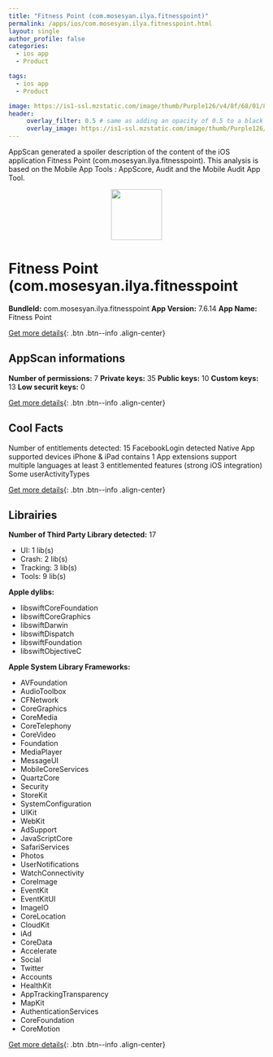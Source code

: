 ```yaml
---
title: "Fitness Point (com.mosesyan.ilya.fitnesspoint)"
permalink: /apps/ios/com.mosesyan.ilya.fitnesspoint.html
layout: single
author_profile: false
categories: 
  - ios app 
  - Product 

tags: 
  - ios app 
  - Product 

image: https://is1-ssl.mzstatic.com/image/thumb/Purple126/v4/8f/68/01/8f680126-536b-ada6-ef39-2053ddc6557e/source/512x512bb.jpg
header: 
     overlay_filter: 0.5 # same as adding an opacity of 0.5 to a black background
     overlay_image: https://is1-ssl.mzstatic.com/image/thumb/Purple126/v4/8f/68/01/8f680126-536b-ada6-ef39-2053ddc6557e/source/512x512bb.jpg
---
```

AppScan generated a spoiler description of the content of the iOS application Fitness Point (com.mosesyan.ilya.fitnesspoint). This analysis is based on the Mobile App Tools : AppScore, Audit and the Mobile Audit App Tool.

  
  
<div style="text-align: center;"><img src="https://is1-ssl.mzstatic.com/image/thumb/Purple126/v4/8f/68/01/8f680126-536b-ada6-ef39-2053ddc6557e/source/512x512bb.jpg" width="100" height="100"></div>  
  
# Fitness Point (com.mosesyan.ilya.fitnesspoint

**BundleId:** com.mosesyan.ilya.fitnesspoint
**App Version:** 7.6.14
**App Name:** Fitness Point


[Get more details](/pricing.html){: .btn .btn--info .align-center}  
  
## AppScan informations 

**Number of permissions:** 7
**Private keys:** 35
**Public keys:** 10
**Custom keys:** 13
**Low securit keys:** 0
  
[Get more details](/pricing.html){: .btn .btn--info .align-center}

## Cool Facts

Number of entitlements detected: 15
FacebookLogin detected
Native App
supported devices iPhone & iPad
contains 1 App extensions
support multiple languages
at least 3 entitlemented features (strong iOS integration)
Some userActivityTypes
  
[Get more details](/pricing.html){: .btn .btn--info .align-center}

## Librairies 
**Number of Third Party Library detected:** 17
- UI: 1 lib(s)
- Crash: 2 lib(s)
- Tracking: 3 lib(s)
- Tools: 9 lib(s)

**Apple dylibs:**
- libswiftCoreFoundation
- libswiftCoreGraphics
- libswiftDarwin
- libswiftDispatch
- libswiftFoundation
- libswiftObjectiveC


**Apple System Library Frameworks:**
- AVFoundation
- AudioToolbox
- CFNetwork
- CoreGraphics
- CoreMedia
- CoreTelephony
- CoreVideo
- Foundation
- MediaPlayer
- MessageUI
- MobileCoreServices
- QuartzCore
- Security
- StoreKit
- SystemConfiguration
- UIKit
- WebKit
- AdSupport
- JavaScriptCore
- SafariServices
- Photos
- UserNotifications
- WatchConnectivity
- CoreImage
- EventKit
- EventKitUI
- ImageIO
- CoreLocation
- CloudKit
- iAd
- CoreData
- Accelerate
- Social
- Twitter
- Accounts
- HealthKit
- AppTrackingTransparency
- MapKit
- AuthenticationServices
- CoreFoundation
- CoreMotion


  
[Get more details](/pricing.html){: .btn .btn--info .align-center}


